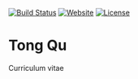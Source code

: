 [![Build Status](https://travis-ci.org/iROCKBUNNY/about-qutong.svg)](https://travis-ci.org/iROCKBUNNY/about-qutong)
[![Website](https://img.shields.io/website-up-down-green-red/http/about.qutong.me.svg)](http://about.qutong.me/)
[![License](https://img.shields.io/badge/license-CC4.0%20BY--NC--ND-orange.svg)](/blob/master/LICENSE)

# Tong Qu
Curriculum vitae
